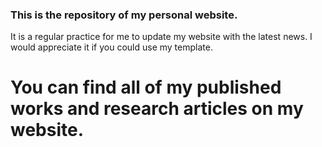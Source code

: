 ### This is the repository of my personal website.
It is a regular practice for me to update my website with the latest news. I would appreciate it if you could use my template.
# You can find all of my published works and research articles on my website.
